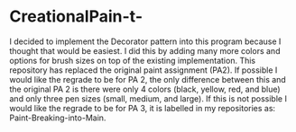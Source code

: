# CreationalPain-t-
I decided to implement the Decorator pattern into this program because I thought that would be easiest.
I did this by adding many more colors and options for brush sizes on top of the existing implementation.
This repository has replaced the original paint assignment (PA2).
If possible I would like the regrade to be for PA 2, the only difference between this and the original PA 2 is there were only 4 colors (black, yellow, red, and blue) and only three pen sizes (small, medium, and large).
If this is not possible I would like the regrade to be for PA 3, it is labelled in my repositories as: Paint-Breaking-into-Main.
